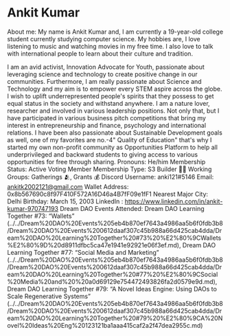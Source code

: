 # Ankit Kumar

About me: My name is Ankit Kumar and, I am currently a 19-year-old college student currently studying computer science. My hobbies are, I love listening to music and watching movies in my free time. I also love to talk with international people to learn about their culture and tradition. 


I am an avid activist, Innovation Advocate for Youth, passionate about leveraging science and technology to create positive change in our communities. Furthermore, I am really passionate about Science and Technology and my aim is to empower every STEM aspire across the globe. I wish to uplift underrepresented people's spirits that they possess to get equal status in the society and withstand anywhere. I am a nature lover, researcher and involved in various leadership positions. Not only that, but I have participated in various business pitch competitions that bring my interest in entrepreneurship and finance, psychology and international relations. I have been also passionate about Sustainable Development goals as well, one of my favorites are no.-4" Quality of Education" that's why I started my own non-profit community as Opportunities Platform to help all underprivileged and backward students to giving access to various opportunities for free through sharing.
Pronouns: He/him
Membership Status: Active Voting Member
Membership Type: S3 Builder 🧑‍🚀
Working Groups: Gatherings 🫂, Grants 💰
Discord Username: anki121#5146
Email: ankitk2002121@gmail.com
Wallet Address: 0x8b567690c8f97F410F572A16D46a4B7fF09e1fF1
Nearest Major City: Delhi
Birthday: March 15, 2003
LinkedIn : https://www.linkedin.com/in/ankit-kumar-970747193
Dream DAO Events Attended: Dream DAO Learning Together #73: “Wallets” (../../Dream%20DAO%20Events%205eb4b870ef7643a4986aa5b6f0fdb3b8/Dream%20DAO%20Events%200612daaf307c45b988a66d425cab4dda/Dream%20DAO%20Learning%20Together%20#73%20%E2%80%9CWallets%E2%80%9D%20d8911dfbc5ca47e1941e92921e06f3ef.md), Dream DAO Learning Together #77: “Social Media and Marketing” (../../Dream%20DAO%20Events%205eb4b870ef7643a4986aa5b6f0fdb3b8/Dream%20DAO%20Events%200612daaf307c45b988a66d425cab4dda/Dream%20DAO%20Learning%20Together%20#77%20%E2%80%9CSocial%20Media%20and%20%20a0d69129e754472493826fa2d0579e9d.md), Dream DAO Learning Together #79: “A Novel Ideas Engine: Using DAOs to Scale Regenerative Systems” (../../Dream%20DAO%20Events%205eb4b870ef7643a4986aa5b6f0fdb3b8/Dream%20DAO%20Events%200612daaf307c45b988a66d425cab4dda/Dream%20DAO%20Learning%20Together%20#79%20%E2%80%9CA%20Novel%20Ideas%20Eng%20123121ba1aaa415caf2a2f47dea2955c.md)